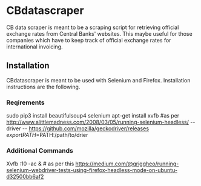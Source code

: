 # CBdatascraper
CB data scraper is meant to be a scraping script for retrieving official exchange rates from Central Banks' websites.
This maybe useful for those companies which have to keep track of official exchange rates for international invoicing.

## Installation
CBdatascraper is meant to be used with Selenium and Firefox. Installation instructions are the following.

### Reqirements
sudo pip3 install beautifulsoup4 selenium
apt-get install xvfb #as per http://www.alittlemadness.com/2008/03/05/running-selenium-headless/
-- driver --
https://github.com/mozilla/geckodriver/releases
$export PATH=$PATH:/path/to/drier

### Additional Commands
Xvfb :10 -ac & # as per this https://medium.com/@griggheo/running-selenium-webdriver-tests-using-firefox-headless-mode-on-ubuntu-d32500bb6af2

